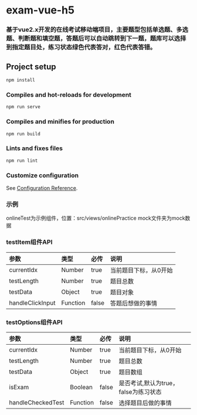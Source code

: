 # exam-vue-h5

### 基于vue2.x开发的在线考试移动端项目，主要题型包括单选题、多选题、判断题和填空题，答题后可以自动跳转到下一题，题库可以选择到指定题目处，练习状态绿色代表答对，红色代表答错。


## Project setup
```
npm install
```

### Compiles and hot-reloads for development
```
npm run serve
```

### Compiles and minifies for production
```
npm run build
```

### Lints and fixes files
```
npm run lint
```

### Customize configuration
See [Configuration Reference](https://cli.vuejs.org/config/).

### 示例
onlineTest为示例组件，位置：src/views/onlinePractice
mock文件夹为mock数据

### testItem组件API
参数 | 类型 | 必传 | 说明
:--- | :--- | :--- | :---
currentIdx | Number | true | 当前题目下标，从0开始
testLength | Number | true | 题目总数
testData | Object | true | 题目对象
handleClickInput | Function | false | 答题后想做的事情

### testOptions组件API
参数 | 类型 | 必传 | 说明
:--- | :--- | :--- | :---
currentIdx | Number | true | 当前题目下标，从0开始
testLength | Number | true | 题目总数
testData | Object | true | 题目数组
isExam | Boolean | false | 是否考试,默认为true，false为练习状态
handleCheckedTest | Function | false | 选择题目后做的事情


